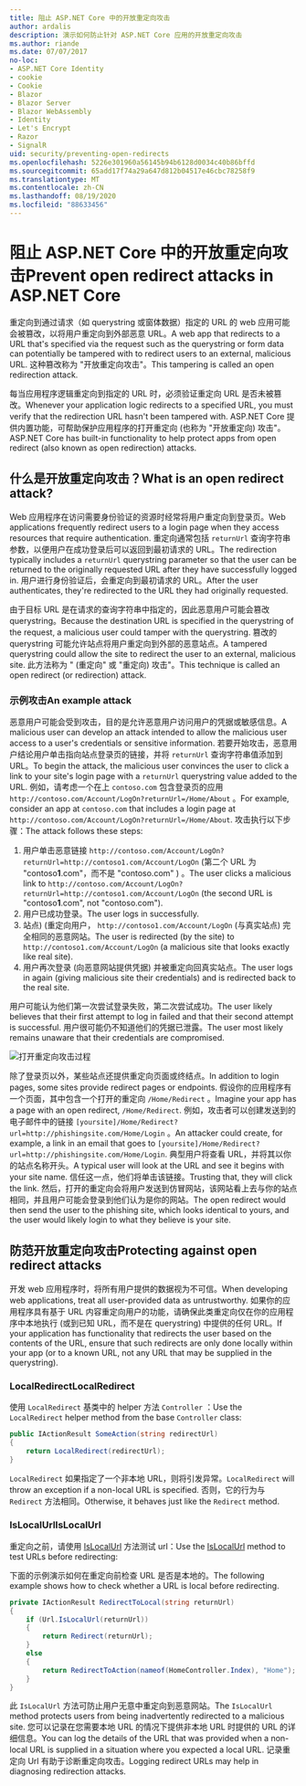 ```yaml
---
title: 阻止 ASP.NET Core 中的开放重定向攻击
author: ardalis
description: 演示如何防止针对 ASP.NET Core 应用的开放重定向攻击
ms.author: riande
ms.date: 07/07/2017
no-loc:
- ASP.NET Core Identity
- cookie
- Cookie
- Blazor
- Blazor Server
- Blazor WebAssembly
- Identity
- Let's Encrypt
- Razor
- SignalR
uid: security/preventing-open-redirects
ms.openlocfilehash: 5226e301960a56145b94b6128d0034c40b86bffd
ms.sourcegitcommit: 65add17f74a29a647d812b04517e46cbc78258f9
ms.translationtype: MT
ms.contentlocale: zh-CN
ms.lasthandoff: 08/19/2020
ms.locfileid: "88633456"
---
```

# <a name="prevent-open-redirect-attacks-in-aspnet-core"></a><span data-ttu-id="360ef-103">阻止 ASP.NET Core 中的开放重定向攻击</span><span class="sxs-lookup"><span data-stu-id="360ef-103">Prevent open redirect attacks in ASP.NET Core</span></span>

<span data-ttu-id="360ef-104">重定向到通过请求（如 querystring 或窗体数据）指定的 URL 的 web 应用可能会被篡改，以将用户重定向到外部恶意 URL。</span><span class="sxs-lookup"><span data-stu-id="360ef-104">A web app that redirects to a URL that's specified via the request such as the querystring or form data can potentially be tampered with to redirect users to an external, malicious URL.</span></span> <span data-ttu-id="360ef-105">这种篡改称为 "开放重定向攻击"。</span><span class="sxs-lookup"><span data-stu-id="360ef-105">This tampering is called an open redirection attack.</span></span>

<span data-ttu-id="360ef-106">每当应用程序逻辑重定向到指定的 URL 时，必须验证重定向 URL 是否未被篡改。</span><span class="sxs-lookup"><span data-stu-id="360ef-106">Whenever your application logic redirects to a specified URL, you must verify that the redirection URL hasn't been tampered with.</span></span> <span data-ttu-id="360ef-107">ASP.NET Core 提供内置功能，可帮助保护应用程序的打开重定向 (也称为 "开放重定向) 攻击"。</span><span class="sxs-lookup"><span data-stu-id="360ef-107">ASP.NET Core has built-in functionality to help protect apps from open redirect (also known as open redirection) attacks.</span></span>

## <a name="what-is-an-open-redirect-attack"></a><span data-ttu-id="360ef-108">什么是开放重定向攻击？</span><span class="sxs-lookup"><span data-stu-id="360ef-108">What is an open redirect attack?</span></span>

<span data-ttu-id="360ef-109">Web 应用程序在访问需要身份验证的资源时经常将用户重定向到登录页。</span><span class="sxs-lookup"><span data-stu-id="360ef-109">Web applications frequently redirect users to a login page when they access resources that require authentication.</span></span> <span data-ttu-id="360ef-110">重定向通常包括 `returnUrl` 查询字符串参数，以便用户在成功登录后可以返回到最初请求的 URL。</span><span class="sxs-lookup"><span data-stu-id="360ef-110">The redirection typically includes a `returnUrl` querystring parameter so that the user can be returned to the originally requested URL after they have successfully logged in.</span></span> <span data-ttu-id="360ef-111">用户进行身份验证后，会重定向到最初请求的 URL。</span><span class="sxs-lookup"><span data-stu-id="360ef-111">After the user authenticates, they're redirected to the URL they had originally requested.</span></span>

<span data-ttu-id="360ef-112">由于目标 URL 是在请求的查询字符串中指定的，因此恶意用户可能会篡改 querystring。</span><span class="sxs-lookup"><span data-stu-id="360ef-112">Because the destination URL is specified in the querystring of the request, a malicious user could tamper with the querystring.</span></span> <span data-ttu-id="360ef-113">篡改的 querystring 可能允许站点将用户重定向到外部的恶意站点。</span><span class="sxs-lookup"><span data-stu-id="360ef-113">A tampered querystring could allow the site to redirect the user to an external, malicious site.</span></span> <span data-ttu-id="360ef-114">此方法称为 " (重定向" 或 "重定向) 攻击"。</span><span class="sxs-lookup"><span data-stu-id="360ef-114">This technique is called an open redirect (or redirection) attack.</span></span>

### <a name="an-example-attack"></a><span data-ttu-id="360ef-115">示例攻击</span><span class="sxs-lookup"><span data-stu-id="360ef-115">An example attack</span></span>

<span data-ttu-id="360ef-116">恶意用户可能会受到攻击，目的是允许恶意用户访问用户的凭据或敏感信息。</span><span class="sxs-lookup"><span data-stu-id="360ef-116">A malicious user can develop an attack intended to allow the malicious user access to a user's credentials or sensitive information.</span></span> <span data-ttu-id="360ef-117">若要开始攻击，恶意用户结论用户单击指向站点登录页的链接，并将 `returnUrl` 查询字符串值添加到 URL。</span><span class="sxs-lookup"><span data-stu-id="360ef-117">To begin the attack, the malicious user convinces the user to click a link to your site's login page with a `returnUrl` querystring value added to the URL.</span></span> <span data-ttu-id="360ef-118">例如，请考虑一个在上 `contoso.com` 包含登录页的应用 `http://contoso.com/Account/LogOn?returnUrl=/Home/About` 。</span><span class="sxs-lookup"><span data-stu-id="360ef-118">For example, consider an app at `contoso.com` that includes a login page at `http://contoso.com/Account/LogOn?returnUrl=/Home/About`.</span></span> <span data-ttu-id="360ef-119">攻击执行以下步骤：</span><span class="sxs-lookup"><span data-stu-id="360ef-119">The attack follows these steps:</span></span>

1. <span data-ttu-id="360ef-120">用户单击恶意链接 `http://contoso.com/Account/LogOn?returnUrl=http://contoso1.com/Account/LogOn` (第二个 URL 为 "contoso**1**.com"，而不是 "contoso.com" ) 。</span><span class="sxs-lookup"><span data-stu-id="360ef-120">The user clicks a malicious link to `http://contoso.com/Account/LogOn?returnUrl=http://contoso1.com/Account/LogOn` (the second URL is "contoso**1**.com", not "contoso.com").</span></span>
2. <span data-ttu-id="360ef-121">用户已成功登录。</span><span class="sxs-lookup"><span data-stu-id="360ef-121">The user logs in successfully.</span></span>
3. <span data-ttu-id="360ef-122">站点)  (重定向用户， `http://contoso1.com/Account/LogOn` (与真实站点) 完全相同的恶意网站。</span><span class="sxs-lookup"><span data-stu-id="360ef-122">The user is redirected (by the site) to `http://contoso1.com/Account/LogOn` (a malicious site that looks exactly like real site).</span></span>
4. <span data-ttu-id="360ef-123">用户再次登录 (向恶意网站提供凭据) 并被重定向回真实站点。</span><span class="sxs-lookup"><span data-stu-id="360ef-123">The user logs in again (giving malicious site their credentials) and is redirected back to the real site.</span></span>

<span data-ttu-id="360ef-124">用户可能认为他们第一次尝试登录失败，第二次尝试成功。</span><span class="sxs-lookup"><span data-stu-id="360ef-124">The user likely believes that their first attempt to log in failed and that their second attempt is successful.</span></span> <span data-ttu-id="360ef-125">用户很可能仍不知道他们的凭据已泄露。</span><span class="sxs-lookup"><span data-stu-id="360ef-125">The user most likely remains unaware that their credentials are compromised.</span></span>

![打开重定向攻击过程](preventing-open-redirects/_static/open-redirection-attack-process.png)

<span data-ttu-id="360ef-127">除了登录页以外，某些站点还提供重定向页面或终结点。</span><span class="sxs-lookup"><span data-stu-id="360ef-127">In addition to login pages, some sites provide redirect pages or endpoints.</span></span> <span data-ttu-id="360ef-128">假设你的应用程序有一个页面，其中包含一个打开的重定向 `/Home/Redirect` 。</span><span class="sxs-lookup"><span data-stu-id="360ef-128">Imagine your app has a page with an open redirect, `/Home/Redirect`.</span></span> <span data-ttu-id="360ef-129">例如，攻击者可以创建发送到的电子邮件中的链接 `[yoursite]/Home/Redirect?url=http://phishingsite.com/Home/Login` 。</span><span class="sxs-lookup"><span data-stu-id="360ef-129">An attacker could create, for example, a link in an email that goes to `[yoursite]/Home/Redirect?url=http://phishingsite.com/Home/Login`.</span></span> <span data-ttu-id="360ef-130">典型用户将查看 URL，并将其以你的站点名称开头。</span><span class="sxs-lookup"><span data-stu-id="360ef-130">A typical user will look at the URL and see it begins with your site name.</span></span> <span data-ttu-id="360ef-131">信任这一点，他们将单击该链接。</span><span class="sxs-lookup"><span data-stu-id="360ef-131">Trusting that, they will click the link.</span></span> <span data-ttu-id="360ef-132">然后，打开的重定向会将用户发送到仿冒网站，该网站看上去与你的站点相同，并且用户可能会登录到他们认为是你的网站。</span><span class="sxs-lookup"><span data-stu-id="360ef-132">The open redirect would then send the user to the phishing site, which looks identical to yours, and the user would likely login to what they believe is your site.</span></span>

## <a name="protecting-against-open-redirect-attacks"></a><span data-ttu-id="360ef-133">防范开放重定向攻击</span><span class="sxs-lookup"><span data-stu-id="360ef-133">Protecting against open redirect attacks</span></span>

<span data-ttu-id="360ef-134">开发 web 应用程序时，将所有用户提供的数据视为不可信。</span><span class="sxs-lookup"><span data-stu-id="360ef-134">When developing web applications, treat all user-provided data as untrustworthy.</span></span> <span data-ttu-id="360ef-135">如果你的应用程序具有基于 URL 内容重定向用户的功能，请确保此类重定向仅在你的应用程序中本地执行 (或到已知 URL，而不是在 querystring) 中提供的任何 URL。</span><span class="sxs-lookup"><span data-stu-id="360ef-135">If your application has functionality that redirects the user based on the contents of the URL,  ensure that such redirects are only done locally within your app (or to a known URL, not any URL that may be supplied in the querystring).</span></span>

### <a name="localredirect"></a><span data-ttu-id="360ef-136">LocalRedirect</span><span class="sxs-lookup"><span data-stu-id="360ef-136">LocalRedirect</span></span>

<span data-ttu-id="360ef-137">使用 `LocalRedirect` 基类中的 helper 方法 `Controller` ：</span><span class="sxs-lookup"><span data-stu-id="360ef-137">Use the `LocalRedirect` helper method from the base `Controller` class:</span></span>

```csharp
public IActionResult SomeAction(string redirectUrl)
{
    return LocalRedirect(redirectUrl);
}
```

<span data-ttu-id="360ef-138">`LocalRedirect` 如果指定了一个非本地 URL，则将引发异常。</span><span class="sxs-lookup"><span data-stu-id="360ef-138">`LocalRedirect` will throw an exception if a non-local URL is specified.</span></span> <span data-ttu-id="360ef-139">否则，它的行为与 `Redirect` 方法相同。</span><span class="sxs-lookup"><span data-stu-id="360ef-139">Otherwise, it behaves just like the `Redirect` method.</span></span>

### <a name="islocalurl"></a><span data-ttu-id="360ef-140">IsLocalUrl</span><span class="sxs-lookup"><span data-stu-id="360ef-140">IsLocalUrl</span></span>

<span data-ttu-id="360ef-141">重定向之前，请使用 [IsLocalUrl](/dotnet/api/Microsoft.AspNetCore.Mvc.IUrlHelper.islocalurl#Microsoft_AspNetCore_Mvc_IUrlHelper_IsLocalUrl_System_String_) 方法测试 url：</span><span class="sxs-lookup"><span data-stu-id="360ef-141">Use the [IsLocalUrl](/dotnet/api/Microsoft.AspNetCore.Mvc.IUrlHelper.islocalurl#Microsoft_AspNetCore_Mvc_IUrlHelper_IsLocalUrl_System_String_) method to test URLs before redirecting:</span></span>

<span data-ttu-id="360ef-142">下面的示例演示如何在重定向前检查 URL 是否是本地的。</span><span class="sxs-lookup"><span data-stu-id="360ef-142">The following example shows how to check whether a URL is local before redirecting.</span></span>

```csharp
private IActionResult RedirectToLocal(string returnUrl)
{
    if (Url.IsLocalUrl(returnUrl))
    {
        return Redirect(returnUrl);
    }
    else
    {
        return RedirectToAction(nameof(HomeController.Index), "Home");
    }
}
```

<span data-ttu-id="360ef-143">此 `IsLocalUrl` 方法可防止用户无意中重定向到恶意网站。</span><span class="sxs-lookup"><span data-stu-id="360ef-143">The `IsLocalUrl` method protects users from being inadvertently redirected to a malicious site.</span></span> <span data-ttu-id="360ef-144">您可以记录在您需要本地 URL 的情况下提供非本地 URL 时提供的 URL 的详细信息。</span><span class="sxs-lookup"><span data-stu-id="360ef-144">You can log the details of the URL that was provided when a non-local URL is supplied in a situation where you expected a local URL.</span></span> <span data-ttu-id="360ef-145">记录重定向 Url 有助于诊断重定向攻击。</span><span class="sxs-lookup"><span data-stu-id="360ef-145">Logging redirect URLs may help in diagnosing redirection attacks.</span></span>
